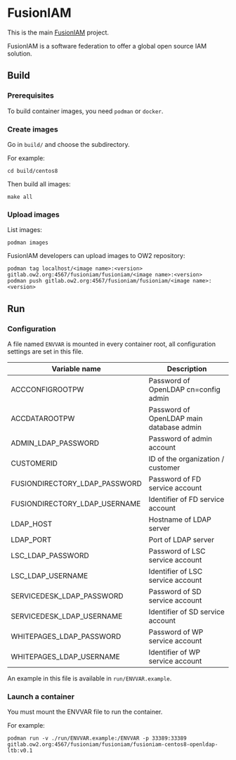 # FusionIAM

This is the main [FusionIAM](https://www.fusioniam.org) project.

FusionIAM is a software federation to offer a global open source IAM solution.

## Build

### Prerequisites

To build container images, you need `podman` or `docker`.

### Create images

Go in `build/` and choose the subdirectory.

For example:
```
cd build/centos8
```

Then build all images:
```
make all
```

### Upload images

List  images:
```
podman images
```

FusionIAM developers can upload images to OW2 repository:
```
podman tag localhost/<image name>:<version> gitlab.ow2.org:4567/fusioniam/fusioniam/<image name>:<version>
podman push gitlab.ow2.org:4567/fusioniam/fusioniam/<image name>:<version>
```

## Run

### Configuration

A file named `ENVVAR` is mounted in every container root, all configuration settings are set in this file.

| Variable name                     | Description                                   |
|-----------------------------------|-----------------------------------------------|
| ACCCONFIGROOTPW                   | Password of OpenLDAP cn=config admin          |
| ACCDATAROOTPW                     | Password of OpenLDAP main database admin      |
| ADMIN_LDAP_PASSWORD               | Password of admin account                     |
| CUSTOMERID                        | ID of the organization / customer             |
| FUSIONDIRECTORY_LDAP_PASSWORD     | Password of FD service account                |
| FUSIONDIRECTORY_LDAP_USERNAME     | Identifier of FD service account              |
| LDAP_HOST                         | Hostname of LDAP server                       |
| LDAP_PORT                         | Port of LDAP server                           |
| LSC_LDAP_PASSWORD                 | Password of LSC service account               |
| LSC_LDAP_USERNAME                 | Identifier of LSC service account             |
| SERVICEDESK_LDAP_PASSWORD         | Password of SD service account                |
| SERVICEDESK_LDAP_USERNAME         | Identifier of SD service account              |
| WHITEPAGES_LDAP_PASSWORD          | Password of WP service account                |
| WHITEPAGES_LDAP_USERNAME          | Identifier of WP service account              |

An example in this file is available in `run/ENVVAR.example`.

### Launch a container

You must mount the ENVVAR file to run the container.

For example:
```
podman run -v ./run/ENVVAR.example:/ENVVAR -p 33389:33389 gitlab.ow2.org:4567/fusioniam/fusioniam/fusioniam-centos8-openldap-ltb:v0.1
```
